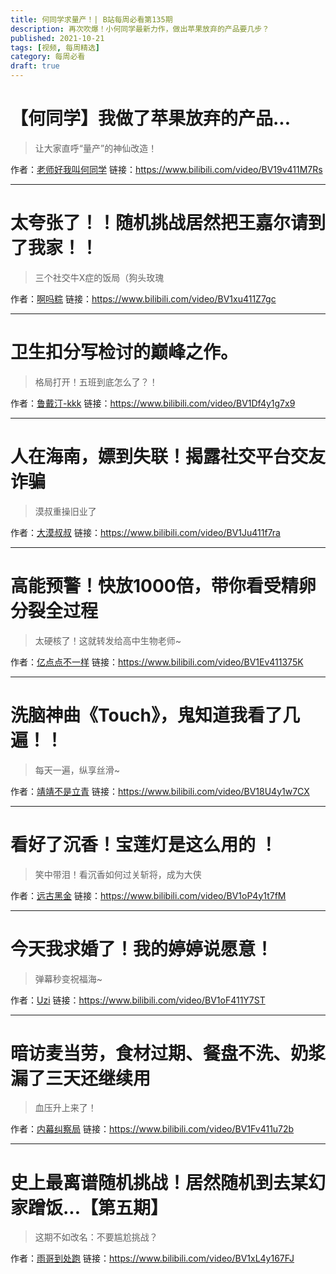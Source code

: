 ```yaml
---
title: 何同学求量产！| B站每周必看第135期
description: 再次吹爆！小何同学最新力作，做出苹果放弃的产品要几步？
published: 2021-10-21
tags: [视频, 每周精选]
category: 每周必看
draft: true
---
```


# 【何同学】我做了苹果放弃的产品...
> 让大家直呼“量产”的神仙改造！

作者：[老师好我叫何同学](https://space.bilibili.com/163637592)
链接：https://www.bilibili.com/video/BV19v411M7Rs

---

# 太夸张了！！随机挑战居然把王嘉尔请到了我家！！
> 三个社交牛X症的饭局（狗头玫瑰

作者：[啊吗粽](https://space.bilibili.com/7552204)
链接：https://www.bilibili.com/video/BV1xu411Z7gc

---

# 卫生扣分写检讨的巅峰之作。
> 格局打开！五班到底怎么了？！

作者：[鲁戴汀-kkk](https://space.bilibili.com/178738915)
链接：https://www.bilibili.com/video/BV1Df4y1g7x9

---

# 人在海南，嫖到失联！揭露社交平台交友诈骗
> 漠叔重操旧业了

作者：[大漠叔叔](https://space.bilibili.com/67141499)
链接：https://www.bilibili.com/video/BV1Ju411f7ra

---

# 高能预警！快放1000倍，带你看受精卵分裂全过程
> 太硬核了！这就转发给高中生物老师~

作者：[亿点点不一样](https://space.bilibili.com/407054668)
链接：https://www.bilibili.com/video/BV1Ev411375K

---

# 洗脑神曲《Touch》，鬼知道我看了几遍！！
> 每天一遍，纵享丝滑~

作者：[靖靖不是立青](https://space.bilibili.com/106202329)
链接：https://www.bilibili.com/video/BV18U4y1w7CX

---

# 看好了沉香！宝莲灯是这么用的 ！
> 笑中带泪！看沉香如何过关斩将，成为大侠

作者：[远古黑金](https://space.bilibili.com/158119101)
链接：https://www.bilibili.com/video/BV1oP4y1t7fM

---

# 今天我求婚了！我的婷婷说愿意！
> 弹幕秒变祝福海~

作者：[Uzi](https://space.bilibili.com/42619059)
链接：https://www.bilibili.com/video/BV1oF411Y7ST

---

# 暗访麦当劳，食材过期、餐盘不洗、奶浆漏了三天还继续用
> 血压升上来了！

作者：[内幕纠察局](https://space.bilibili.com/1218286288)
链接：https://www.bilibili.com/video/BV1Fv411u72b

---

# 史上最离谱随机挑战！居然随机到去某幻家蹭饭...【第五期】
> 这期不如改名：不要尴尬挑战？

作者：[雨哥到处跑](https://space.bilibili.com/147166910)
链接：https://www.bilibili.com/video/BV1xL4y167FJ

